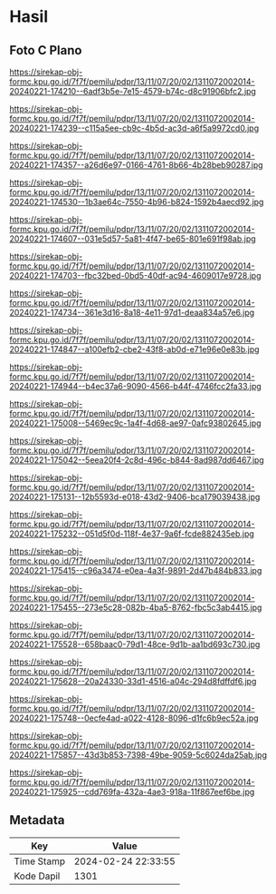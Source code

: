 # Hasil

## Foto C Plano

https://sirekap-obj-formc.kpu.go.id/7f7f/pemilu/pdpr/13/11/07/20/02/1311072002014-20240221-174210--6adf3b5e-7e15-4579-b74c-d8c91906bfc2.jpg

https://sirekap-obj-formc.kpu.go.id/7f7f/pemilu/pdpr/13/11/07/20/02/1311072002014-20240221-174239--c115a5ee-cb9c-4b5d-ac3d-a6f5a9972cd0.jpg

https://sirekap-obj-formc.kpu.go.id/7f7f/pemilu/pdpr/13/11/07/20/02/1311072002014-20240221-174357--a26d6e97-0166-4761-8b66-4b28beb90287.jpg

https://sirekap-obj-formc.kpu.go.id/7f7f/pemilu/pdpr/13/11/07/20/02/1311072002014-20240221-174530--1b3ae64c-7550-4b96-b824-1592b4aecd92.jpg

https://sirekap-obj-formc.kpu.go.id/7f7f/pemilu/pdpr/13/11/07/20/02/1311072002014-20240221-174607--031e5d57-5a81-4f47-be65-801e691f98ab.jpg

https://sirekap-obj-formc.kpu.go.id/7f7f/pemilu/pdpr/13/11/07/20/02/1311072002014-20240221-174703--fbc32bed-0bd5-40df-ac94-4609017e9728.jpg

https://sirekap-obj-formc.kpu.go.id/7f7f/pemilu/pdpr/13/11/07/20/02/1311072002014-20240221-174734--361e3d16-8a18-4e11-97d1-deaa834a57e6.jpg

https://sirekap-obj-formc.kpu.go.id/7f7f/pemilu/pdpr/13/11/07/20/02/1311072002014-20240221-174847--a100efb2-cbe2-43f8-ab0d-e71e96e0e83b.jpg

https://sirekap-obj-formc.kpu.go.id/7f7f/pemilu/pdpr/13/11/07/20/02/1311072002014-20240221-174944--b4ec37a6-9090-4566-b44f-4746fcc2fa33.jpg

https://sirekap-obj-formc.kpu.go.id/7f7f/pemilu/pdpr/13/11/07/20/02/1311072002014-20240221-175008--5469ec9c-1a4f-4d68-ae97-0afc93802645.jpg

https://sirekap-obj-formc.kpu.go.id/7f7f/pemilu/pdpr/13/11/07/20/02/1311072002014-20240221-175042--5eea20f4-2c8d-496c-b844-8ad987dd6467.jpg

https://sirekap-obj-formc.kpu.go.id/7f7f/pemilu/pdpr/13/11/07/20/02/1311072002014-20240221-175131--12b5593d-e018-43d2-9406-bca179039438.jpg

https://sirekap-obj-formc.kpu.go.id/7f7f/pemilu/pdpr/13/11/07/20/02/1311072002014-20240221-175232--051d5f0d-118f-4e37-9a6f-fcde882435eb.jpg

https://sirekap-obj-formc.kpu.go.id/7f7f/pemilu/pdpr/13/11/07/20/02/1311072002014-20240221-175415--c96a3474-e0ea-4a3f-9891-2d47b484b833.jpg

https://sirekap-obj-formc.kpu.go.id/7f7f/pemilu/pdpr/13/11/07/20/02/1311072002014-20240221-175455--273e5c28-082b-4ba5-8762-fbc5c3ab4415.jpg

https://sirekap-obj-formc.kpu.go.id/7f7f/pemilu/pdpr/13/11/07/20/02/1311072002014-20240221-175528--658baac0-79d1-48ce-9d1b-aa1bd693c730.jpg

https://sirekap-obj-formc.kpu.go.id/7f7f/pemilu/pdpr/13/11/07/20/02/1311072002014-20240221-175628--20a24330-33d1-4516-a04c-294d8fdffdf6.jpg

https://sirekap-obj-formc.kpu.go.id/7f7f/pemilu/pdpr/13/11/07/20/02/1311072002014-20240221-175748--0ecfe4ad-a022-4128-8096-d1fc6b9ec52a.jpg

https://sirekap-obj-formc.kpu.go.id/7f7f/pemilu/pdpr/13/11/07/20/02/1311072002014-20240221-175857--43d3b853-7398-49be-9059-5c6024da25ab.jpg

https://sirekap-obj-formc.kpu.go.id/7f7f/pemilu/pdpr/13/11/07/20/02/1311072002014-20240221-175925--cdd769fa-432a-4ae3-918a-11f867eef6be.jpg


## Metadata

| Key        | Value               |
| ---------- | ------------------- |
| Time Stamp | 2024-02-24 22:33:55 |
| Kode Dapil | 1301                |



